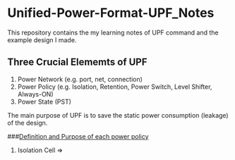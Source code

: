 # Unified-Power-Format-UPF_Notes
This repository contains the my learning notes of UPF command and the example design I made. 

## Three Crucial Elememts of UPF
1. Power Network (e.g. port, net, connection)
2. Power Policy (e.g. Isolation, Retention, Power Switch, Level Shifter, Always-ON)
3. Power State (PST)

The main purpose of UPF is to save the static power consumption (leakage) of the design. 

###<ins>Definition and Purpose of each power policy</ins>
1.  Isolation Cell 
    => 
